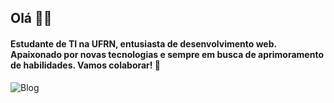 ## Olá 👋🏼


#### Estudante de TI na UFRN, entusiasta de desenvolvimento web. Apaixonado por novas tecnologias e sempre em busca de aprimoramento de habilidades. Vamos colaborar! 🍵

![Blog](https://github-readme-stats.vercel.app/api/top-langs/?username=AlisonMartinss&hide_progress=true)
